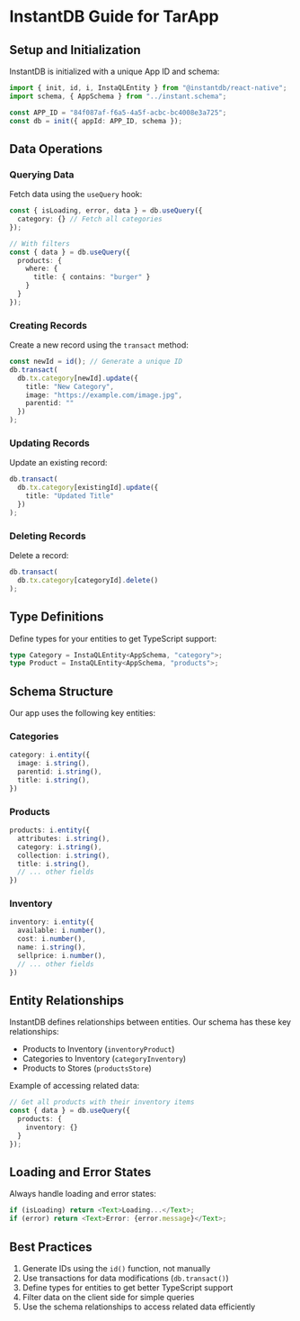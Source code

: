 # InstantDB Guide for TarApp

## Setup and Initialization

InstantDB is initialized with a unique App ID and schema:

```typescript
import { init, id, i, InstaQLEntity } from "@instantdb/react-native";
import schema, { AppSchema } from "../instant.schema";

const APP_ID = "84f087af-f6a5-4a5f-acbc-bc4008e3a725";
const db = init({ appId: APP_ID, schema });
```

## Data Operations

### Querying Data

Fetch data using the `useQuery` hook:

```typescript
const { isLoading, error, data } = db.useQuery({ 
  category: {} // Fetch all categories
});

// With filters
const { data } = db.useQuery({
  products: {
    where: {
      title: { contains: "burger" }
    }
  }
});
```

### Creating Records

Create a new record using the `transact` method:

```typescript
const newId = id(); // Generate a unique ID
db.transact(
  db.tx.category[newId].update({
    title: "New Category",
    image: "https://example.com/image.jpg",
    parentid: ""
  })
);
```

### Updating Records

Update an existing record:

```typescript
db.transact(
  db.tx.category[existingId].update({
    title: "Updated Title"
  })
);
```

### Deleting Records

Delete a record:

```typescript
db.transact(
  db.tx.category[categoryId].delete()
);
```

## Type Definitions

Define types for your entities to get TypeScript support:

```typescript
type Category = InstaQLEntity<AppSchema, "category">;
type Product = InstaQLEntity<AppSchema, "products">;
```

## Schema Structure

Our app uses the following key entities:

### Categories
```typescript
category: i.entity({
  image: i.string(),
  parentid: i.string(),
  title: i.string(),
})
```

### Products
```typescript
products: i.entity({
  attributes: i.string(),
  category: i.string(),
  collection: i.string(),
  title: i.string(),
  // ... other fields
})
```

### Inventory
```typescript
inventory: i.entity({
  available: i.number(),
  cost: i.number(),
  name: i.string(),
  sellprice: i.number(),
  // ... other fields
})
```

## Entity Relationships

InstantDB defines relationships between entities. Our schema has these key relationships:

- Products to Inventory (`inventoryProduct`)
- Categories to Inventory (`categoryInventory`)
- Products to Stores (`productsStore`)

Example of accessing related data:

```typescript
// Get all products with their inventory items
const { data } = db.useQuery({
  products: {
    inventory: {}
  }
});
```

## Loading and Error States

Always handle loading and error states:

```typescript
if (isLoading) return <Text>Loading...</Text>;
if (error) return <Text>Error: {error.message}</Text>;
```

## Best Practices

1. Generate IDs using the `id()` function, not manually
2. Use transactions for data modifications (`db.transact()`)
3. Define types for entities to get better TypeScript support
4. Filter data on the client side for simple queries
5. Use the schema relationships to access related data efficiently
